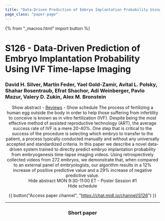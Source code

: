 ```yaml
---
title: "Data-Driven Prediction of Embryo Implantation Probability Using IVF Time-lapse Imaging"
page_class: "paper-page"
---
```


{% from "_macros.html" import button %}

# S126 - Data-Driven Prediction of Embryo Implantation Probability Using IVF Time-lapse Imaging


### David H. Silver, Martin Feder, Yael Gold-Zamir, Avital L. Polsky, Shahar Rosentraub, Efrat Shachor, Adi Weinberger, Pavlo Mazur, Valery D. Zukin, Alex M. Bronstein

<center><a class="toggle_visibility" data-selector=".paper_abstract" data-level="3">Show abstract</a>
        - <a href="https://openreview.net/forum?id=TujK1uTkTP">Reviews</a>
        - <a class="toggle_visibility" data-selector=".paper_qa" data-level="3">Show schedule</a>

<span class="paper_abstract">
        The process of fertilizing a human egg outside the body in order to help those suffering from infertility to conceive is known as in vitro fertilization (IVF). Despite being the most effective method of assisted reproductive technology (ART), the average success rate of IVF is a mere 20-40%. One step that is critical to the success of the procedure is selecting which embryo to transfer to the patient, a process typically conducted manually and without any universally accepted and standardized criteria. In this paper we describe a novel data-driven system trained to directly predict embryo implantation probability from embryogenesis time-lapse imaging videos. Using  retrospectively collected videos from 272 embryos, we demonstrate that, when compared to an external panel of embryologists, our algorithm results in a 12% increase of positive predictive value and a 29% increase of negative predictive value. 
        <span class="actions">
  <br/>
  <a class="toggle_visibility" data-level="2">Hide abstract</a></span>
</span>

<span class="paper_qa">
        MON 9:30-11:00 ET - Poster Session #1
        <br/>
        <span class="actions"><a class="toggle_visibility" data-level="2">Hide schedule</a></span>
</span>

{{ button("Access paper channel", "https://chat.midl.io/channel/S126") }}

---

### Short paper

